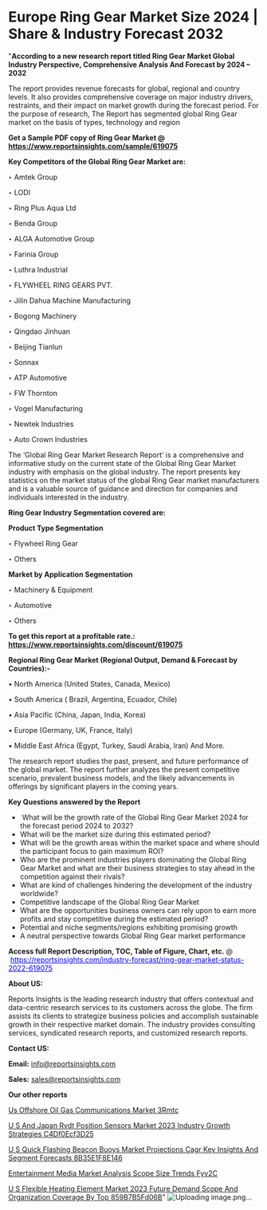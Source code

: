 # Europe Ring Gear Market Size 2024 | Share & Industry Forecast 2032

 "<strong>According to a new research report titled Ring Gear Market Global Industry Perspective, Comprehensive Analysis And Forecast by 2024 – 2032</strong>

The report provides revenue forecasts for global, regional and country levels. It also provides comprehensive coverage on major industry drivers, restraints, and their impact on market growth during the forecast period. For the purpose of research, The Report has segmented global Ring Gear market on the basis of types, technology and region

<strong>Get a Sample PDF copy of Ring Gear Market </strong><strong>@<a href=https://www.reportsinsights.com/sample/619075 style=color:#0000ff;> https://www.reportsinsights.com/sample/619075</a></strong></font>

<strong>Key Competitors of the Global Ring Gear Market are:</strong>

‣ Amtek Group

‣ LODI

‣ Ring Plus Aqua Ltd

‣ Benda Group

‣ ALGA Automotive Group

‣ Farinia Group

‣ Luthra Industrial

‣ FLYWHEEL RING GEARS PVT.

‣ Jilin Dahua Machine Manufacturing

‣ Bogong Machinery

‣ Qingdao Jinhuan

‣ Beijing Tianlun

‣ Sonnax

‣ ATP Automotive

‣ FW Thornton

‣ Vogel Manufacturing

‣ Newtek Industries

‣ Auto Crown Industries

The ‘Global Ring Gear Market Research Report’ is a comprehensive and informative study on the current state of the Global Ring Gear Market industry with emphasis on the global industry. The report presents key statistics on the market status of the global Ring Gear market manufacturers and is a valuable source of guidance and direction for companies and individuals interested in the industry.

<strong>Ring Gear Industry Segmentation covered are:</strong>

<strong>Product Type Segmentation</strong>

‣    Flywheel Ring Gear

‣ Others

<strong>Market by Application Segmentation</strong>

‣   Machinery & Equipment

‣ Automotive

‣ Others

<strong>To get this report at a profitable rate.: <a href=https://www.reportsinsights.com/discount/619075 style=color:#0000ff;>https://www.reportsinsights.com/discount/619075</a></strong></font>

<strong>Regional Ring Gear Market (Regional Output, Demand &amp; Forecast by Countries):-</strong>

• North America (United States, Canada, Mexico)

• South America ( Brazil, Argentina, Ecuador, Chile)

• Asia Pacific (China, Japan, India, Korea)

• Europe (Germany, UK, France, Italy)

• Middle East Africa (Egypt, Turkey, Saudi Arabia, Iran) And More.

The research report studies the past, present, and future performance of the global market. The report further analyzes the present competitive scenario, prevalent business models, and the likely advancements in offerings by significant players in the coming years.

<strong>Key Questions answered by the Report</strong>
<ul>
  <li> What will be the growth rate of the Global Ring Gear Market 2024 for the forecast period 2024 to 2032?</li>
  <li>What will be the market size during this estimated period?</li>
  <li>What will be the growth areas within the market space and where should the participant focus to gain maximum ROI?</li>
  <li>Who are the prominent industries players dominating the Global Ring Gear Market and what are their business strategies to stay ahead in the competition against their rivals?</li>
  <li>What are kind of challenges hindering the development of the industry worldwide?</li>
  <li>Competitive landscape of the Global Ring Gear Market</li>
  <li>What are the opportunities business owners can rely upon to earn more profits and stay competitive during the estimated period?</li>
  <li>Potential and niche segments/regions exhibiting promising growth</li>
  <li>A neutral perspective towards Global Ring Gear market performance</li>
</ul>
<strong>Access full Report Description, TOC, Table of Figure, Chart, etc. </strong>@  <a href=https://reportsinsights.com/industry-forecast/ring-gear-market-status-2022-619075 style=color:#0000ff;>https://reportsinsights.com/industry-forecast/ring-gear-market-status-2022-619075</a></font>

<strong><strong>About US</strong>:</strong>

Reports Insights is the leading research industry that offers contextual and data-centric research services to its customers across the globe. The firm assists its clients to strategize business policies and accomplish sustainable growth in their respective market domain. The industry provides consulting services, syndicated research reports, and customized research reports.

<strong>Contact US:</strong>

<p class=""""><b>Email:</b> <a href=mailto:info@reportsinsights.com>info@reportsinsights.com</a></p>
<p class=""""><b>Sales:</b> <a href=mailto:sales@reportsinsights.com>sales@reportsinsights.com</a></p>

<strong>Our other reports</strong>

<a href=https://www.linkedin.com/pulse/us-offshore-oil-gas-communications-market-3rmtc>Us Offshore Oil Gas Communications Market 3Rmtc</a>

<a href=https://medium.com/@shreyaw909/u-s-and-japan-rvdt-position-sensors-market-2023-industry-growth-strategies-c4df0ecf3d25>U S And Japan Rvdt Position Sensors Market 2023 Industry Growth Strategies C4Df0Ecf3D25</a>

<a href=https://medium.com/@a86515711/u-s-quick-flashing-beacon-buoys-market-projections-cagr-key-insights-and-segment-forecasts-8b35e1f8e146>U S Quick Flashing Beacon Buoys Market Projections Cagr Key Insights And Segment Forecasts 8B35E1F8E146</a>

<a href=https://www.linkedin.com/pulse/entertainment-media-market-analysis-scope-size-trends-fyv2c/>Entertainment Media Market Analysis Scope Size Trends Fyv2C</a>

<a href=https://medium.com/@aneetapatil1234/u-s-flexible-heating-element-market-2023-future-demand-scope-and-organization-coverage-by-top-859b7b5fd06b>U S Flexible Heating Element Market 2023 Future Demand Scope And Organization Coverage By Top 859B7B5Fd06B</a>"
![Uploading image.png…]()
